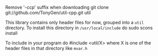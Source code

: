 Remove '-ccp' suffix when downloading
	git clone git://github.com/TonyGen/util-cpp.git util

This library contains only header files for now, grouped into a `util` directory.
To install this directory in `/usr/local/include` do
	sudo scons install

To include in your program do
	#include <util/X>
where X is one of the header files in that directory like `mvar.h`
